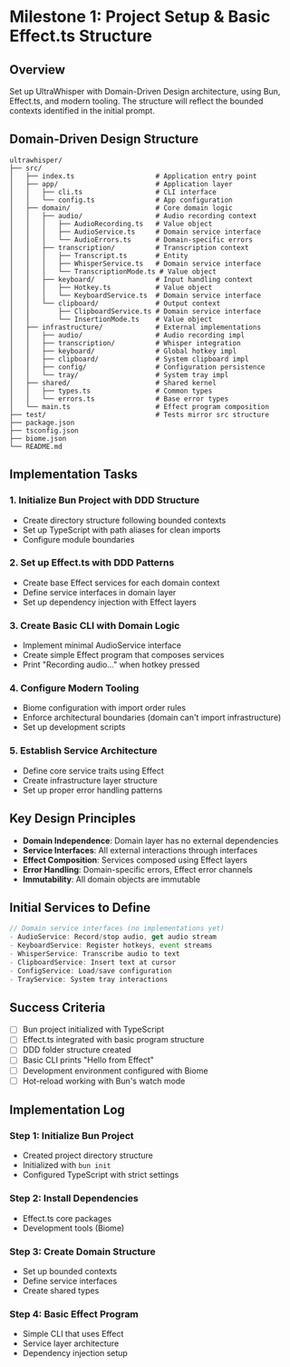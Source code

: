 # Milestone 1: Project Setup & Basic Effect.ts Structure

## Overview
Set up UltraWhisper with Domain-Driven Design architecture, using Bun, Effect.ts, and modern tooling. The structure will reflect the bounded contexts identified in the initial prompt.

## Domain-Driven Design Structure
```
ultrawhisper/
├── src/
│   ├── index.ts                    # Application entry point
│   ├── app/                        # Application layer
│   │   ├── cli.ts                  # CLI interface
│   │   └── config.ts               # App configuration
│   ├── domain/                     # Core domain logic
│   │   ├── audio/                  # Audio recording context
│   │   │   ├── AudioRecording.ts   # Value object
│   │   │   ├── AudioService.ts     # Domain service interface
│   │   │   └── AudioErrors.ts      # Domain-specific errors
│   │   ├── transcription/          # Transcription context
│   │   │   ├── Transcript.ts       # Entity
│   │   │   ├── WhisperService.ts   # Domain service interface
│   │   │   └── TranscriptionMode.ts # Value object
│   │   ├── keyboard/               # Input handling context
│   │   │   ├── Hotkey.ts           # Value object
│   │   │   └── KeyboardService.ts  # Domain service interface
│   │   └── clipboard/              # Output context
│   │       ├── ClipboardService.ts # Domain service interface
│   │       └── InsertionMode.ts    # Value object
│   ├── infrastructure/             # External implementations
│   │   ├── audio/                  # Audio recording impl
│   │   ├── transcription/          # Whisper integration
│   │   ├── keyboard/               # Global hotkey impl
│   │   ├── clipboard/              # System clipboard impl
│   │   ├── config/                 # Configuration persistence
│   │   └── tray/                   # System tray impl
│   ├── shared/                     # Shared kernel
│   │   ├── types.ts                # Common types
│   │   └── errors.ts               # Base error types
│   └── main.ts                     # Effect program composition
├── test/                           # Tests mirror src structure
├── package.json
├── tsconfig.json
├── biome.json
└── README.md
```

## Implementation Tasks

### 1. Initialize Bun Project with DDD Structure
- Create directory structure following bounded contexts
- Set up TypeScript with path aliases for clean imports
- Configure module boundaries

### 2. Set up Effect.ts with DDD Patterns
- Create base Effect services for each domain context
- Define service interfaces in domain layer
- Set up dependency injection with Effect layers

### 3. Create Basic CLI with Domain Logic
- Implement minimal AudioService interface
- Create simple Effect program that composes services
- Print "Recording audio..." when hotkey pressed

### 4. Configure Modern Tooling
- Biome configuration with import order rules
- Enforce architectural boundaries (domain can't import infrastructure)
- Set up development scripts

### 5. Establish Service Architecture
- Define core service traits using Effect
- Create infrastructure layer structure
- Set up proper error handling patterns

## Key Design Principles
- **Domain Independence**: Domain layer has no external dependencies
- **Service Interfaces**: All external interactions through interfaces
- **Effect Composition**: Services composed using Effect layers
- **Error Handling**: Domain-specific errors, Effect error channels
- **Immutability**: All domain objects are immutable

## Initial Services to Define
```typescript
// Domain service interfaces (no implementations yet)
- AudioService: Record/stop audio, get audio stream
- KeyboardService: Register hotkeys, event streams  
- WhisperService: Transcribe audio to text
- ClipboardService: Insert text at cursor
- ConfigService: Load/save configuration
- TrayService: System tray interactions
```

## Success Criteria
- [ ] Bun project initialized with TypeScript
- [ ] Effect.ts integrated with basic program structure
- [ ] DDD folder structure created
- [ ] Basic CLI prints "Hello from Effect"
- [ ] Development environment configured with Biome
- [ ] Hot-reload working with Bun's watch mode

## Implementation Log

### Step 1: Initialize Bun Project
- Created project directory structure
- Initialized with `bun init`
- Configured TypeScript with strict settings

### Step 2: Install Dependencies
- Effect.ts core packages
- Development tools (Biome)

### Step 3: Create Domain Structure
- Set up bounded contexts
- Define service interfaces
- Create shared types

### Step 4: Basic Effect Program
- Simple CLI that uses Effect
- Service layer architecture
- Dependency injection setup